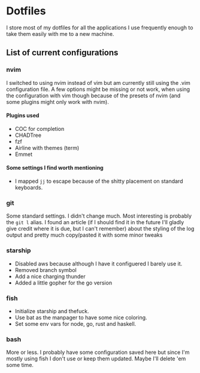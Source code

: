 # Dotfiles
I store most of my dotfiles for all the applications I use frequently enough to take them easily with me to a new machine.

## List of current configurations

### nvim 

I switched to using nvim instead of vim but am currently still using the .vim configuration file.
A few options might be missing or not work, when using the configuration with vim though because of the presets of nvim (and some plugins might only work with nvim).

#### Plugins used
* COC for completion
* CHADTree
* fzf
* Airline with themes (term)
* Emmet

#### Some settings I find worth mentioning

* I mapped `jj` to escape because of the shitty placement on standard keyboards.

### git

Some standard settings. I didn't change much.
Most interesting is probably the `git l` alias. I found an article (if I should find it in the future I'll gladly give credit where it is due, but I can't remember) about the styling of the log output and pretty much copy/pasted it with some minor tweaks

### starship 

* Disabled aws because although I have it configuered I barely use it.
* Removed branch symbol
* Add a nice charging thunder
* Added a little gopher for the go version

### fish

* Initialize starship and thefuck.
* Use bat as the manpager to have some nice coloring.
* Set some env vars for node, go, rust and haskell.

### bash

More or less. 
I probably have some configuration saved here but since I'm mostly using fish I don't use or keep them updated. Maybe I'll delete 'em some time.

